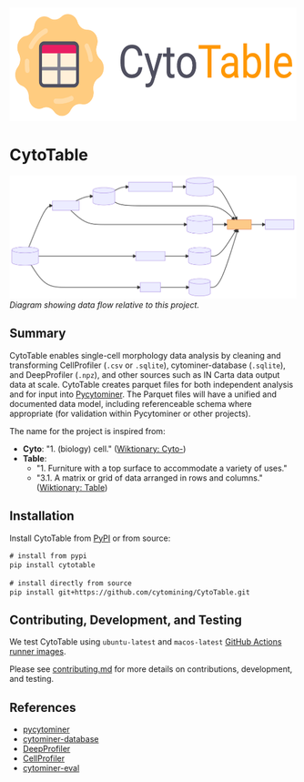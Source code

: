 <img height="200" src="https://raw.githubusercontent.com/cytomining/cytotable/main/logo/with-text-for-light-bg.png?raw=true">

# CytoTable

![dataflow](https://raw.githubusercontent.com/cytomining/cytotable/main/docs/source/_static/dataflow.svg?raw=true)
_Diagram showing data flow relative to this project._

## Summary

CytoTable enables single-cell morphology data analysis by cleaning and transforming CellProfiler (`.csv` or `.sqlite`), cytominer-database (`.sqlite`), and DeepProfiler (`.npz`), and other sources such as IN Carta data output data at scale.
CytoTable creates parquet files for both independent analysis and for input into [Pycytominer](https://github.com/cytomining/pycytominer).
The Parquet files will have a unified and documented data model, including referenceable schema where appropriate (for validation within Pycytominer or other projects).

The name for the project is inspired from:

- __Cyto__: "1. (biology) cell." ([Wiktionary: Cyto-](https://en.wiktionary.org/wiki/cyto-))
- __Table__:
  - "1. Furniture with a top surface to accommodate a variety of uses."
  - "3.1. A matrix or grid of data arranged in rows and columns." <br> ([Wiktionary: Table](https://en.wiktionary.org/wiki/table))

## Installation

Install CytoTable from [PyPI](https://pypi.org/) or from source:

```shell
# install from pypi
pip install cytotable

# install directly from source
pip install git+https://github.com/cytomining/CytoTable.git
```

## Contributing, Development, and Testing

We test CytoTable using `ubuntu-latest` and `macos-latest` [GitHub Actions runner images](https://github.com/actions/runner-images#available-images).

Please see [contributing.md](docs/source/contributing.md) for more details on contributions, development, and testing.

## References

- [pycytominer](https://github.com/cytomining/pycytominer)
- [cytominer-database](https://github.com/cytomining/cytominer-database)
- [DeepProfiler](https://github.com/cytomining/DeepProfiler)
- [CellProfiler](https://github.com/CellProfiler/CellProfiler)
- [cytominer-eval](https://github.com/cytomining/cytominer-eval)
